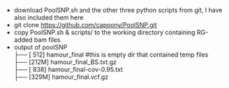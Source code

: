 - download PoolSNP.sh and the other three python scripts from git, I have also included them here
- git clone https://github.com/capoony/PoolSNP.git
- copy PoolSNP.sh & scripts/ to the working directory containing RG-added bam files
- output of poolSNP \
├── [ 512]  hamour_final #this is empty dir that contained temp files \
├── [212M]  hamour_final_BS.txt.gz \
├── [ 838]  hamour_final-cov-0.95.txt \
├── [329M]  hamour_final.vcf.gz

